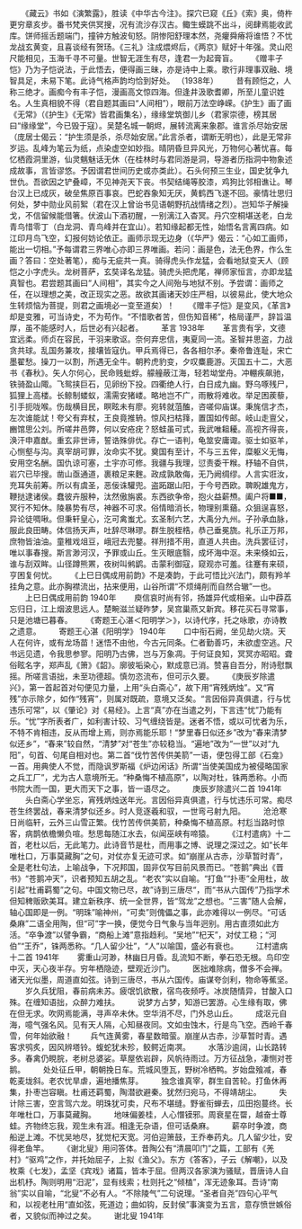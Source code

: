 <!-- { "loadSidebar": true } -->
　　《藏云》书如《演繁露》，胜读《中华古今注》。探穴已窥《丘》《索》奥，倚杵更穷章亥步。番书梵夹供冥搜，况有流沙存汉古。鲰生蟆跳不出斗，阅肆焉能收武库。饼师摇舌题端门，撞钟方触波旬怒。阴惨阳舒理本然，尧癯舜瘠将谁悟？不忧龙战玄黄变，且喜谈经有贺玚。《三礼》注成煨烬后，《两京》赋好十年强。灵山咫尺能相见，玉海千寻不可量。世智无涯生有尽，逢君一为起膏盲。 
　　《赠丰子恺》乃为子恺说法，于此悟去，便得画三昧，亦是诗中上乘。歌行非理事双融、境智具足，未易下笔。此诗气格声韵均恰到好处。  （1938年）
　　昔有顾恺之，人称三绝才。画痴今有丰子恺，漫画高文惊四海。但逢井汲歌耆卿，所至儿童识姓名。人生真相貌不得（君自题其画曰“人间相”），眼前万法空峥嵘。《护生》画了画《无常》（《护生》《无常》皆君画集名），缘缘堂筑御儿乡（君家崇德，榜其居曰“缘缘堂”，今已毁于寇）。吴楚名城一朝烬，展转流离来象郡。谁言杀尽始安居（庞居士偈云：“护生须是杀，杀尽始安居。”此言杀者，谓断无明也），此是无常非岁运。乱峰为笔云为纸，点染虚空如妙指。晴阴昏旦异风光，万物何心著忧喜。每忆栖霞洞里游，仙灵魑魅话无休（在桂林时与君同游是洞，导游者历指洞中物象述成故事，言皆谬悠。予因谓君世间历史或亦类此）。石头何预三生业，国史犹争九世仇。吾欲因之铲叠嶂，不见神尧天下丧。书契结绳等胶漆，鸡狗比邻相谯让。琴台汉上已成灰，破垒焦原百事哀。巴蛇吞象知无厌，黄鹤西飞遂不回。豪情壮思归何处，梦中勋业风前絮（君在汉上曾诒书见语朝野抗战情绪之烈）。岂知华子解操戈，不信留候能借箸。伏波山下酒初醒，一别漓江入杳冥。丹穴空桐堪送老，白龙青鸟惜零丁（白龙洞、青鸟峰并在宜山）。若知缘起都无性，始悟名言离四病。如江印月鸟飞空，幻报何妨论依正。画师示现无边身（《华严》偈云：“心如工画师，能出一切相。”予每谓君三界唯心亦即三界唯画。若问：画是色，法无色界，作么生画？答曰：空处著笔），痴与无疵共一真。骑得虎头作龙猛，会看地狱变天人（顾恺之小字虎头。龙树菩萨，玄奘译名龙猛。骑虎头把虎尾，禅师家恒言，亦即龙猛真智也。君尝题其画曰“人间相”，其实今之人间殆与地狱不别。予尝谓：画师之任，在以理想之美，改正现实之恶。故欲其画诸天妙庄严相，以彼易此，使大地众生转烦恼为菩提，则君之画境必一变至道矣）！ 
　　《赠丰子恺》是变风，《革言》却是变雅，可当诗史，不为苟作。“不惜歌者苦，但伤知音稀”，格局谨严，辞旨温厚，虽不能感时人，后世必有兴起者。 
　　革言 1938年 
　　革言贵有孚，文德宜远柔。师贞在容民，干羽来歌讴。奈何弃忠信，夷夏同一流。圣智并思盗，力战贪共球。乱国务兼攻，接壤皆寇仇。甲兵焉得已，各各相尔矛。秦帝鲁连耻，宋亡墨翟愁。操刀一以割，所遇无全牛。朝矜虎豹变，夕叹麋鹿游。灭国五十二，大恶书《春秋》。矢人尔何心，民命贱蚍蜉。艨艟蔽江海，轻若坳堂舟。冲輣疾飙驰，铁骑盈山陬。飞鸳挟巨石，见卵纷下投。四衢绝人行，白日成九幽。野乌啄残尸，狐狸上高楼。长鲸制蝼蚁，濡需安猪嵝。略地岂不广，雨散将难收。举足困蒺藜，引手扼咙喉。伤哉横目民，瞑眩未有廖。宛转就菹醢，咨嗟仰庙谋。秉旄信才杰，左次谁能訧！夸父有弃杖，王良竟推辀。惊风扫枯箨，置国如传邮。岐山走亶父，豳馆思公刘。所嗟井邑弊，何以安疮疣？怒蛙虽可式，我武唯耝耰。高视齐得丧，涣汗申嘉猷。重玄非世谛，誓诰殊俳优。存亡一语判，龟筮安庸诹。驱士如驱羊，心恻壑与沟。真宰胡可罪，汝命实不犹。奠国有至计，不与三五侔，糜躯义无悔，安用空名酬。国仇谅可塞，土宇亦可修。我疆与我理，愆责委干糇。杼轴不自供，岩穴已毕搜。凿山亟通道，裹粮足来麰。政成孰敢侮，无乃阙绸缪。人言实诳汝，充耳失前筹。所以有虞圣，恶佞诛驩兜。盗跖踞山阳，于今号西欧。聛睨雄鬼方，鞭挞逮诸侯。蠢彼卉服种，汰然傲旃裘。东西欲争帝，抱火益薪槱。阖户将■■，冥行不知休。陵暴势有尽，神器不可求。俗情暗消长，物理别熏蕕。众狙逞喜怒，异论徒啁啾。但秉轩皇心，汔可禽蚩尤。玄圣制六艺，大禹分九州。子孙承血脉，服此良田畴。体信扬天声，吐辞尽琳璆。群生脱桎梏，恭己垂冕旒。礼乐正万邦，庶物皆油油。童稚戏俎豆，峨冠去兜鍪。祥刑措不用，直道人共由。洗兵罢征讨，唯以事春搜。斯言渺河汉，予罪或山丘。生灭眼底翳，成坏海中沤。未来倏如云，谁与刮双眸。山径蹲熊罴，夜树叫鸺鹠。击蒙利御寇，窥观亦可羞。往蹇有来硕，亨困复何忧。 
　　《上巳日偶成用前韵》不是凑韵，于此可悟比兴法门，颇有羚羊挂角之意。此亦胸襟流出，拈来便用，山谷所谓“不烦绳削而自然合辙”一也。
　　上巳日偶成用前韵 1940年
　　庾信哀时尚有邻，扬雄异代或相亲。山中薜荔忘归日，江上烟波思远人。楚畹滋兰疑昨梦，吴宫巢燕又新宾。移花买石寻常事，只是池塘已暮春。
　　《寄题王心湛＜阳明学＞》，以诗代序，托之咏歌，亦诗教之遗意。
　　寄题王心湛《阳明学》 1940年
　　口中衔石阙，坐见劫火烧。天人在何许，或有龙场苗！迷悟不由他，今古元同条。仁者勤善巧，未欲虚空逃。尺书远见遗，令我思参寥。阳明乃古佛，岂与万象凋。于何证良知，冥冥亦昭昭。聋俗眩名字，郑声乱《箫》《韶》。廓彼垢染心，默成意已消。赞喜自吾分，附诗慰飘摇。所嗟言语拙，未至功德超。慎勿恣流布，但可示久要。
　　《庚辰岁除遣兴》，第一首起首对句便见力量，上用“头白斋心”，故下用“宵残炳烛”。又“宵残”亦示除夕，如作“残宵”，则属对既疏，意境又泛矣。“言因俗异真俱遣，行与忧违乐可常”，以《肇论》对《易经》。上言“真”亦在当遣之列，下言违“忧”乃能有乐。“忧”字所表者广，如利害计较、习气缠绕皆是。迷者不悟，或以可忧者为乐，不特不肯相违，反从而增上焉，则亦焉能乐耶！“梦里春日似还乡”改为“春来清梦似还乡”，“春来”较自然，“清梦”对“苍生”亦较稳当。“遍地”改为“一世”以对“九阳”，句首、句尾自相对也。第二首“伐竹苦传供美箭”一语，便包得工部《石龛》一首。用典使人不觉，而隐讽罗斯福《炉边闲话》所谓“当使美国成为被侵略国家之兵工厂”，尤为古人意境所无。“种桑悔不植高原”，以陶对杜，铢两悉称。小而书院大而一国，更大而天下之事，皆一语尽之。
　　庚辰岁除遣兴二首 1941年
　　头白斋心学坐忘，宵残炳烛送年光。言因俗异真俱遣，行与忧违乐可常。痴尽苍生终罢战，春来清梦似还乡。时人竞逐羲和驭，一世弯弓射九阳。
　　沧沧寒日尚临轩，云外三山雪正繁。伐竹苦传供美箭，种桑悔不植高原。村尨当路时惊客，病鹊依檐懒负喧。愁思每随江水去，似闻巫峡有啼猿。 
　　《江村遣病》十二首，老杜以后，无此笔力。此诗音节是杜，而用事之博、说理之深过之。如“长年唯杜口，万事莫藏胸”之句，对仗亦复无迹可求。如“崩崖从古赤，沙草暂时青”，全是老杜句法，上喻战争，下况邦国，固非仅写目前风景而已。“苍鹅”典出《晋书》“苍鹅冲天”，识者预知五胡之乱。“老农”实以自喻。“打鱼”“扑枣”全用杜，故引起“杜甫羁蜀”之句。中国文物已尽，故”诗到三唐尽“，而“书从六国传”乃指学术但知稗贩欧美耳。建立新秩序、统一全世界，皆“驾龙”之想也。“三害”随人会解，轴心国即是一例。“明珠”喻神州，“可卖”则傀儡之事，此亦难得以一例尽。“可话桑麻”二语全用陶，但“可”字一换，便觉今日气象与当年迥别。用古直须如此方活。“卒争渡”以譬争霸，“商船上滩”意指趋利。“吴地”“杞天”，对仗工稳；“河伯”“王乔”，铢两悉称。“几人留少壮”，“人”以喻国，盛必有衰也。
　　江村遣病十二首 1941年
　　雾重山河渺，林幽日月昏。乱流知不断，拳石恐无根。鸟印空中灭，天心夜半存。穷年栖隐迹，壁观近沙门。
　　医拙难除病，僧多不会禅。诸天光似墨，周道直如弦。诗到三唐尽，书从六国传。庙谋夸剑利，物命等蕉坚。
　　岁久兵犹阻，春前病未苏。疲氓饥欲散，宿鸟夜频呼。冰炭随情异，甘酸入口殊。在缠知语拙，众醉力难扶。
　　说梦方占梦，知游已罢游。心生缘有取，佛在但无求。吹网焉能满，寻声卒未休。空华消不尽，门外总山丘。
　　成沤元自海，噫气强名风。见有天人隔，心知昼夜同。文如虫蚀木，行是鸟飞空。西岭千春雪，何年始欲融！
　　兵气连黄雾，春星数暗萤。崩崖从古赤，沙草暂时青。遇客求鸮炙，因风辨塔铃。蝮蛇犹未殄，鲛鳄近南凕。
　　水落沙逾阔，山长路转多。春禽仍睍脘，老树总婆娑。草屋依岩辟，风帆待雨过。万方征战急，凄恻对苍鹅。
　　处处征丘甲，朝朝挽日车。荒城风堕瓦，野树冷栖鸭。岁始盘飱减，春乾麦垅斜。老农忧旱虐，遍地播焦芽。
　　独念谁真宰，群生自苦轮。打鱼休再集，扑枣岂容瞋。杜甫还羁蜀，陶潜欲避秦。犹然归宛马，不得靖胡尘。
　　失计除三害，空言驾六龙。明珠犹可卖，尺布不堪缝。野雀衔蝉去，瓜田抱蔓终。长年唯杜口，万事莫藏胸。
　　地味偏姜桂，人心憯镆邪。周衰星在罶，越奋士尊蛙。齐物终忘我，观生未有涯。相逢无杂语，但可话桑麻。
　　薪卒时争渡，商船逆上滩。不忧吴地尽，犹觉杞天宽。河伯迎箫鼓，王乔奉药丸。几人留少壮，安得老鱼竿。
　　《谢北叟》用问答体。昔陶公有“清晨叩门”之篇，工部有《羌村》“驱鸡”之作，并托始屈子，上拟《渔父》。东方《答客》，子云《解嘲》，以及枚乘《七发》，孟坚《宾戏》诸篇，皆本于屈。但两汉各家演为骚赋，晋唐诗人自出机杼。陶则明用“汨泥”，显有线索；杜则托之“倾榼”，浑无迹象耳。吾诗“南翁”实以自喻，“北叟”不必有人。“不除陵气”二句说理。“圣者自尧”四句心平气和，以视老杜用“直如弦，死道边；曲如钩，反封侯”事演变为五言，意存愤世嫉俗者，又貌似而神过之矣。
　　谢北叟 1941年
